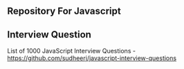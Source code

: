  ## Repository For Javascript

 ## Interview Question

List of 1000 JavaScript Interview Questions - https://github.com/sudheerj/javascript-interview-questions
